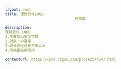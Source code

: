 ```yaml
---                
layout: post       
title: 理财软件LOGO
                                已完成
           
description: 
理财软件 LOGO
1.主要突出安全可靠 
2.对象：中高端
3.设计师经验要三年以上
4.风格要高端简约
     
contenturl: https://pro.lagou.com/project/4547.html      
---                 
```

